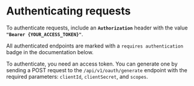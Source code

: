 # Authenticating requests

To authenticate requests, include an **`Authorization`** header with the value **`"Bearer {YOUR_ACCESS_TOKEN}"`**.

All authenticated endpoints are marked with a `requires authentication` badge in the documentation below.

To authenticate, you need an access token. You can generate one by sending a POST request to the `/api/v1/oauth/generate` endpoint with the required parameters: `clientId`, `clientSecret`, and `scopes`.
